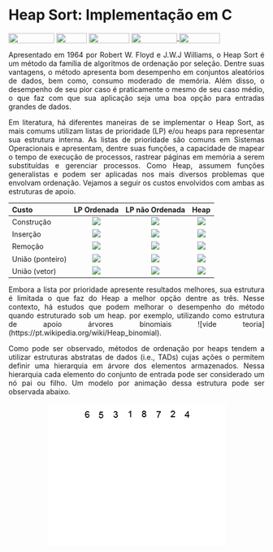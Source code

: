 # Heap Sort: Implementação em C

<div style="display: inline-block;">
<img align="center" height="20px" width="90px" src="https://img.shields.io/badge/Maintained%3F-yes-green.svg"/> 
<img align="center" height="20px" width="60px" src="https://img.shields.io/badge/C%2B%2B-00599C?style=for-the-badge&logo=c%2B%2B&logoColor=white"/> 
<img align="center" height="20px" width="80px" src="https://img.shields.io/badge/Made%20for-VSCode-1f425f.svg"/> 
<a href="https://github.com/mpiress/midpy/issues">
<img align="center" height="20px" width="90px" src="https://img.shields.io/badge/contributions-welcome-brightgreen.svg?style=flat"/>
<img align="center" height="20px" width="80px" src="https://badgen.net/badge/license/MIT/green"/>
</a> 
</div>

<p> </p>
<p> </p>

<p align="justify">
Apresentado em 1964 por Robert W. Floyd e J.W.J Williams, o Heap Sort é um método da família de algoritmos de ordenação por seleção. Dentre suas vantagens, o método apresenta bom desempenho em conjuntos aleatórios de dados, bem como, consumo moderado de memória. Além disso, o desempenho de seu pior caso é praticamente o mesmo de seu caso médio, o que faz com que sua aplicação seja uma boa opção para entradas grandes de dados.
</p>

<p align="justify">
Em literatura, há diferentes maneiras de se implementar o Heap Sort, as mais comums utilizam listas de prioridade (LP) e/ou heaps para representar sua estrutura interna. As listas de prioridade são comuns em Sistemas Operacionais e apresentam, dentre suas funções, a capacidade de mapear o tempo de execução de processos, rastrear páginas em memória a serem substituídas e gerenciar processos. Como Heap, assumem funções generalistas e podem ser aplicadas nos mais diversos problemas que envolvam ordenação. Vejamos a seguir os custos envolvidos com ambas as estruturas de apoio. 
</p>

<div align="center">

| Custo           |  LP Ordenada            | LP não Ordenada         | Heap                    |
|:----------------|:-----------------------:|:-----------------------:|:-----------------------:|
| Construção      |<img src="https://render.githubusercontent.com/render/math?math=\mathcal{O}(n\log{}n)">|<img src="https://render.githubusercontent.com/render/math?math=\mathcal{O}(n)">|<img src="https://render.githubusercontent.com/render/math?math=\mathcal{O}(n)">|
| Inserção        |<img src="https://render.githubusercontent.com/render/math?math=\mathcal{O}(n)">|<img src="https://render.githubusercontent.com/render/math?math=\mathcal{O}(1)">|<img src="https://render.githubusercontent.com/render/math?math=\mathcal{O}(n\log{}n)">|
| Remoção         |<img src="https://render.githubusercontent.com/render/math?math=\mathcal{O}(1)">|<img src="https://render.githubusercontent.com/render/math?math=\mathcal{O}(n)">|<img src="https://render.githubusercontent.com/render/math?math=\mathcal{O}(n\log{}n)">| 
| União (ponteiro)|<img src="https://render.githubusercontent.com/render/math?math=\mathcal{O}(n)">|<img src="https://render.githubusercontent.com/render/math?math=\mathcal{O}(1)">|<img src="https://render.githubusercontent.com/render/math?math=\mathcal{O}(n\log{}n)">|
| União (vetor)   |<img src="https://render.githubusercontent.com/render/math?math=\mathcal{O}(n)">|<img src="https://render.githubusercontent.com/render/math?math=\mathcal{O}(n)">|<img src="https://render.githubusercontent.com/render/math?math=\mathcal{O}(n\log{}n)">|

</div>


<p align="justify">
Embora a lista por prioridade apresente resultados melhores, sua estrutura é limitada o que faz do Heap a melhor opção dentre as três. Nesse contexto, há estudos que podem melhorar o desempenho do método quando estruturado sob um heap. por exemplo, utilizando como estrutura de apoio árvores binomiais ![vide teoria](https://pt.wikipedia.org/wiki/Heap_binomial).  
</p>

<p align="justify">
Como pode ser observado, métodos de ordenação por heaps tendem a utilizar estruturas abstratas de dados (i.e., TADs) cujas ações o permitem definir uma hierarquia em árvore dos elementos armazenados. Nessa hierarquia cada elemento do conjunto de entrada pode ser considerado um nó pai ou filho. Um modelo por animação dessa estrutura pode ser observada abaixo.
</p>

<p align="center">
	<img src="imgs/Heapsort-example.gif"/> 
</p> 